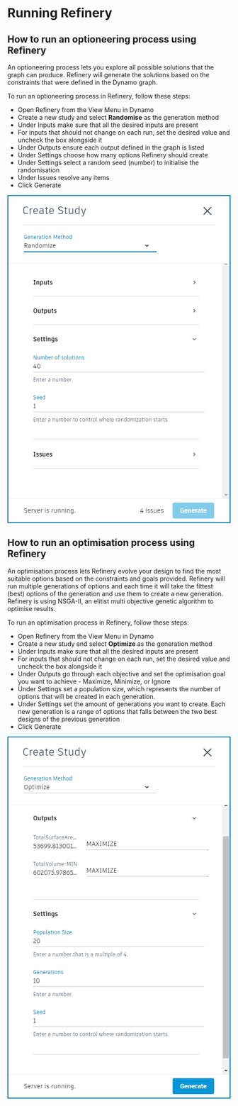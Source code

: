 # Running Refinery

## How to run an optioneering process using Refinery

An optioneering process lets you explore all possible solutions that the graph can produce. Refinery will generate the solutions based on the constraints that were defined in the Dynamo graph.

To run an optioneering process in Refinery, follow these steps:

* Open Refinery from the View Menu in Dynamo
* Create a new study and select **Randomise** as the generation method
* Under Inputs make sure that all the desired inputs are present
* For inputs that should not change on each run, set the desired value and uncheck the box alongside it
* Under Outputs ensure each output defined in the graph is listed  
* Under Settings choose how many options Refinery should create
* Under Settings select a random seed \(number\) to initialise the randomisation
* Under Issues resolve any items
* Click Generate

![](../.gitbook/assets/refinery_optioneering_settings.png)

## How to run an optimisation process using Refinery

An optimisation process lets Refinery evolve your design to find the most suitable options based on the constraints and goals provided. Refinery will run multiple generations of options and each time it will take the fittest \(best\) options of the generation and use them to create a new generation. Refinery is using NSGA-II, an elitist multi objective genetic algorithm to optimise results.

To run an optimisation process in Refinery, follow these steps:

* Open Refinery from the View Menu in Dynamo
* Create a new study and select **Optimize** as the generation method
* Under Inputs make sure that all the desired inputs are present
* For inputs that should not change on each run, set the desired value and uncheck the box alongside it  
* Under Outputs go through each objective and set the optimisation goal you want to achieve - Maximize, Minimize, or Ignore
* Under Settings set a population size, which represents the number of options that will be created in each generation.  
* Under Settings set the amount of generations you want to create. Each new generation is a range of options that falls between the two best designs of the previous generation
* Click Generate

![](../.gitbook/assets/refinery_optimization_settings.png)

